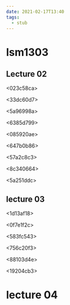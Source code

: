 ```yaml
---
date: 2021-02-17T13:40
tags: 
  - stub
---
```


# lsm1303

## Lecture 02

<023c58ca>

<33dc60d7>

<5a96998a>

<adc6e5c4>

<6385d799>

<cdf09d2e>

<085920ae>

<647b0b86>

<57a2c8c3>

<b6ace182>

<a0cb23a5>

<8c340664>

<5a251ddc>

## lecture 03

<1d13af18>

<0f7e1f2c>

<583fc543>

<e0e554f7>

<756c20f3>

<d88e86fd>

<88103d4e>

<b0193e11>

<19204cb3>

<e1fe501d>

# lecture 04
